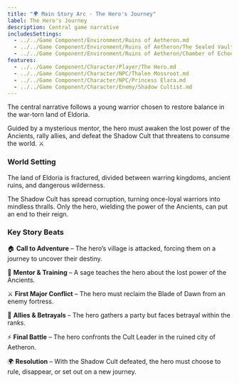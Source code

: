 ```yaml
---
title: "🌍 Main Story Arc - The Hero's Journey"
label: The Hero's Journey
description: Central game narrative
includesSettings:
  - ../../Game Component/Environment/Ruins of Aetheron.md
  - ../../Game Component/Environment/Ruins of Aetheron/The Sealed Vault.md
  - ../../Game Component/Environment/Ruins of Aetheron/Chamber of Echoes.md
features:
  - ../../Game Component/Character/Player/The Hero.md
  - ../../Game Component/Character/NPC/Thalen Mossroot.md
  - ../../Game Component/Character/NPC/Princess Elara.md
  - ../../Game Component/Character/Enemy/Shadow Cultist.md
---
```


The central narrative follows a young warrior chosen to restore balance in the war-torn land of Eldoria. 

Guided by a mysterious mentor, the hero must awaken the lost power of the Ancients, rally allies, and defeat the Shadow Cult that threatens to consume the world. ⚔️

### World Setting

The land of Eldoria is fractured, divided between warring kingdoms, ancient ruins, and dangerous wilderness. 

The Shadow Cult has spread corruption, turning once-loyal warriors into mindless thralls. Only the hero, wielding the power of the Ancients, can put an end to their reign.

### Key Story Beats

🏠 **Call to Adventure** – The hero’s village is attacked, forcing them on a journey to uncover their destiny.

📜  **Mentor & Training** – A sage teaches the hero about the lost power of the Ancients. 

⚔️ **First Major Conflict** – The hero must reclaim the Blade of Dawn from an enemy fortress. 

🤝 **Allies & Betrayals** – The hero gathers a party but faces betrayal within the ranks. 

⚡ **Final Battle** – The hero confronts the Cult Leader in the ruined city of Aetheron. 

🌍 **Resolution** – With the Shadow Cult defeated, the hero must choose to rule, disappear, or set out on a new journey.

